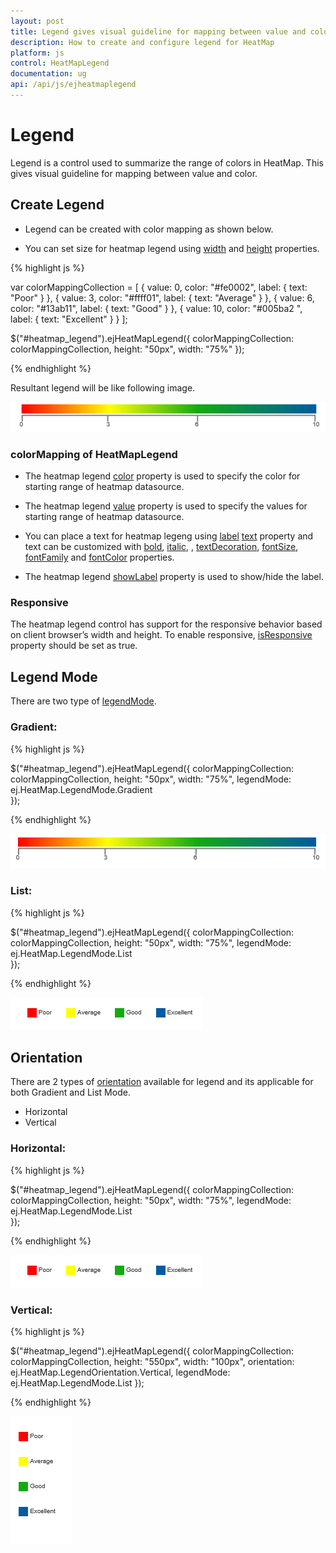 ```yaml
---
layout: post
title: Legend gives visual guideline for mapping between value and color.
description: How to create and configure legend for HeatMap
platform: js
control: HeatMapLegend
documentation: ug
api: /api/js/ejheatmaplegend
---
```


# Legend

Legend is a control used to summarize the range of colors in HeatMap. This gives visual guideline for mapping between value and color.

## Create Legend

* Legend can be created with color mapping as shown below.

* You can set size for heatmap legend using [width](/api/js/ejheatmaplegend#members:width "width") and [height](/api/js/ejheatmaplegend#members:height "height") properties.

{% highlight js %}

var colorMappingCollection = [
    { value: 0, color: "#fe0002", label: { text: "Poor" } },
    { value: 3, color: "#ffff01", label: { text: "Average" } },
    { value: 6, color: "#13ab11", label: { text: "Good" } },
    { value: 10, color: "#005ba2 ", label: { text: "Excellent" } }
];

$("#heatmap_legend").ejHeatMapLegend({
    colorMappingCollection: colorMappingCollection,
    height: "50px",
    width: "75%"
});

{% endhighlight %}

Resultant legend will be like following image.

![](Legend_images/Legend_img1.png)

### colorMapping of HeatMapLegend

* The heatmap legend [color](/api/js/ejheatmaplegend#members:colormappingcollection-color "color") property is used to specify the color for starting range of heatmap datasource.

* The heatmap legend [value](/api/js/ejheatmaplegend#members:colormappingcollection-value "value") property is used to specify the values for starting range of heatmap datasource.

* You can place a text for heatmap legeng using [label](/api/js/ejheatmaplegend#members:colormappingcollection-label "label") [text](/api/js/ejheatmaplegend#members:colormappingcollection-label-text "text") property and text can be customized with [bold](/api/js/ejheatmaplegend#members:colormappingcollection-label-bold "bold"), [italic](/api/js/ejheatmaplegend#members:colormappingcollection-label-italic "italic"), , [textDecoration](/api/js/ejheatmaplegend#members:colormappingcollection-label-textdecoration "textDecoration"), [fontSize](/api/js/ejheatmaplegend#members:colormappingcollection-label-fontsize "fontSize"), [fontFamily](/api/js/ejheatmaplegend#members:colormappingcollection-label-fontfamily "fontFamily") and [fontColor](/api/js/ejheatmaplegend#members:colormappingcollection-label-fontcolor "fontColor") properties.

* The heatmap legend [showLabel](/api/js/ejheatmaplegend#members:showlabel "showLabel") property is used to show/hide the label.

### Responsive

The heatmap legend control has support for the responsive behavior based on client browser’s width and height. To enable responsive, [isResponsive](/api/js/ejheatmaplegend#members:isresponsive "isResponsive") property should be set as true.
 
## Legend Mode

There are two type of [legendMode](/api/js/ejheatmap#members:legendmode "legendMode").

### Gradient:

{% highlight js %} 

$("#heatmap_legend").ejHeatMapLegend({
    colorMappingCollection: colorMappingCollection,
    height: "50px",
    width: "75%",
    legendMode: ej.HeatMap.LegendMode.Gradient   
});
        
{% endhighlight %}

![](Legend_images/Legend_img2.png)

### List:

{% highlight js %} 

$("#heatmap_legend").ejHeatMapLegend({
    colorMappingCollection: colorMappingCollection,
    height: "50px",
    width: "75%",
    legendMode: ej.HeatMap.LegendMode.List   
});
        
{% endhighlight %}

![](Legend_images/Legend_img3.png)

## Orientation

There are 2 types of [orientation](/api/js/ejheatmap#members:orientation "orientation") available for legend and its applicable for both Gradient and List Mode.

* Horizontal
* Vertical

### Horizontal:

{% highlight js %} 

$("#heatmap_legend").ejHeatMapLegend({
    colorMappingCollection: colorMappingCollection,
    height: "50px",
    width: "75%",
    legendMode: ej.HeatMap.LegendMode.List   
});
        
{% endhighlight %}

![](Legend_images/Legend_img3.png)

### Vertical:

{% highlight js %} 

$("#heatmap_legend").ejHeatMapLegend({
    colorMappingCollection: colorMappingCollection,
    height: "550px",
    width: "100px",
    orientation: ej.HeatMap.LegendOrientation.Vertical,
    legendMode: ej.HeatMap.LegendMode.List
});
        
{% endhighlight %}

![](Legend_images/Legend_img4.png)